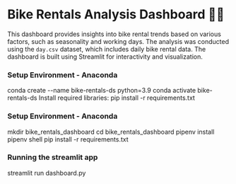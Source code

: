 # Bike Rentals Analysis Dashboard 🚴‍♂️

This dashboard provides insights into bike rental trends based on various factors, such as seasonality and working days. The analysis was conducted using the `day.csv` dataset, which includes daily bike rental data. The dashboard is built using Streamlit for interactivity and visualization.

### Setup Environment - Anaconda
conda create --name bike-rentals-ds python=3.9
conda activate bike-rentals-ds
Install required libraries:
pip install -r requirements.txt

### Setup Environment - Anaconda
mkdir bike_rentals_dashboard
cd bike_rentals_dashboard
pipenv install
pipenv shell
pip install -r requirements.txt

### Running the streamlit app
streamlit run dashboard.py



